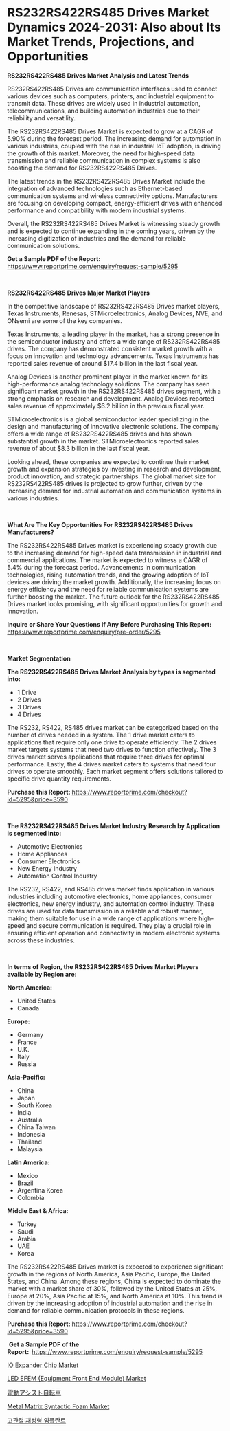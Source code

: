 <p><h1>RS232RS422RS485 Drives Market Dynamics 2024-2031: Also about Its Market Trends, Projections, and Opportunities</h1></p><p><strong>RS232RS422RS485 Drives Market Analysis and Latest Trends</strong></p>
<p><p>RS232RS422RS485 Drives are communication interfaces used to connect various devices such as computers, printers, and industrial equipment to transmit data. These drives are widely used in industrial automation, telecommunications, and building automation industries due to their reliability and versatility.</p><p>The RS232RS422RS485 Drives Market is expected to grow at a CAGR of 5.90% during the forecast period. The increasing demand for automation in various industries, coupled with the rise in industrial IoT adoption, is driving the growth of this market. Moreover, the need for high-speed data transmission and reliable communication in complex systems is also boosting the demand for RS232RS422RS485 Drives.</p><p>The latest trends in the RS232RS422RS485 Drives Market include the integration of advanced technologies such as Ethernet-based communication systems and wireless connectivity options. Manufacturers are focusing on developing compact, energy-efficient drives with enhanced performance and compatibility with modern industrial systems.</p><p>Overall, the RS232RS422RS485 Drives Market is witnessing steady growth and is expected to continue expanding in the coming years, driven by the increasing digitization of industries and the demand for reliable communication solutions.</p></p>
<p><strong>Get a Sample PDF of the Report:&nbsp;</strong> <a href="https://www.reportprime.com/enquiry/request-sample/5295">https://www.reportprime.com/enquiry/request-sample/5295</a></p>
<p>&nbsp;</p>
<p><strong>RS232RS422RS485 Drives Major Market Players</strong></p>
<p><p>In the competitive landscape of RS232RS422RS485 Drives market players, Texas Instruments, Renesas, STMicroelectronics, Analog Devices, NVE, and ONsemi are some of the key companies. </p><p>Texas Instruments, a leading player in the market, has a strong presence in the semiconductor industry and offers a wide range of RS232RS422RS485 drives. The company has demonstrated consistent market growth with a focus on innovation and technology advancements. Texas Instruments has reported sales revenue of around $17.4 billion in the last fiscal year.</p><p>Analog Devices is another prominent player in the market known for its high-performance analog technology solutions. The company has seen significant market growth in the RS232RS422RS485 drives segment, with a strong emphasis on research and development. Analog Devices reported sales revenue of approximately $6.2 billion in the previous fiscal year.</p><p>STMicroelectronics is a global semiconductor leader specializing in the design and manufacturing of innovative electronic solutions. The company offers a wide range of RS232RS422RS485 drives and has shown substantial growth in the market. STMicroelectronics reported sales revenue of about $8.3 billion in the last fiscal year.</p><p>Looking ahead, these companies are expected to continue their market growth and expansion strategies by investing in research and development, product innovation, and strategic partnerships. The global market size for RS232RS422RS485 drives is projected to grow further, driven by the increasing demand for industrial automation and communication systems in various industries.</p></p>
<p>&nbsp;</p>
<p><strong>What Are The Key Opportunities For RS232RS422RS485 Drives Manufacturers?</strong></p>
<p><p>The RS232RS422RS485 Drives market is experiencing steady growth due to the increasing demand for high-speed data transmission in industrial and commercial applications. The market is expected to witness a CAGR of 5.4% during the forecast period. Advancements in communication technologies, rising automation trends, and the growing adoption of IoT devices are driving the market growth. Additionally, the increasing focus on energy efficiency and the need for reliable communication systems are further boosting the market. The future outlook for the RS232RS422RS485 Drives market looks promising, with significant opportunities for growth and innovation.</p></p>
<p><strong>Inquire or Share Your Questions If Any Before Purchasing This Report:</strong> <a href="https://www.reportprime.com/enquiry/pre-order/5295">https://www.reportprime.com/enquiry/pre-order/5295</a></p>
<p>&nbsp;</p>
<p><strong>Market Segmentation</strong></p>
<p><strong>The RS232RS422RS485 Drives Market Analysis by types is segmented into:</strong></p>
<p><ul><li>1 Drive</li><li>2 Drives</li><li>3 Drives</li><li>4 Drives</li></ul></p>
<p><p>The RS232, RS422, RS485 drives market can be categorized based on the number of drives needed in a system. The 1 drive market caters to applications that require only one drive to operate efficiently. The 2 drives market targets systems that need two drives to function effectively. The 3 drives market serves applications that require three drives for optimal performance. Lastly, the 4 drives market caters to systems that need four drives to operate smoothly. Each market segment offers solutions tailored to specific drive quantity requirements.</p></p>
<p><strong>Purchase this Report:&nbsp;</strong><a href="https://www.reportprime.com/checkout?id=5295&price=3590">https://www.reportprime.com/checkout?id=5295&price=3590</a></p>
<p>&nbsp;</p>
<p><strong>The RS232RS422RS485 Drives Market Industry Research by Application is segmented into:</strong></p>
<p><ul><li>Automotive Electronics</li><li>Home Appliances</li><li>Consumer Electronics</li><li>New Energy Industry</li><li>Automation Control Industry</li></ul></p>
<p><p>The RS232, RS422, and RS485 drives market finds application in various industries including automotive electronics, home appliances, consumer electronics, new energy industry, and automation control industry. These drives are used for data transmission in a reliable and robust manner, making them suitable for use in a wide range of applications where high-speed and secure communication is required. They play a crucial role in ensuring efficient operation and connectivity in modern electronic systems across these industries.</p></p>
<p>&nbsp;</p>
<p><strong>In terms of Region, the RS232RS422RS485 Drives Market Players available by Region are:</strong></p>
<p>
    <p> <strong> North America: </strong>
        <ul>
            <li>United States</li>
            <li>Canada</li>
        </ul>
        </p> 
    <p> <strong> Europe: </strong>
        <ul>
            <li>Germany</li>
            <li>France</li>
            <li>U.K.</li>
            <li>Italy</li>
            <li>Russia</li>
        </ul>
        </p> 
    <p> <strong> Asia-Pacific: </strong>
        <ul>
            <li>China</li>
            <li>Japan</li>
            <li>South Korea</li>
            <li>India</li>
            <li>Australia</li>
            <li>China Taiwan</li>
            <li>Indonesia</li>
            <li>Thailand</li>
            <li>Malaysia</li>
        </ul>
        </p> 
    <p> <strong> Latin America: </strong>
        <ul>
            <li>Mexico</li>
            <li>Brazil</li>
            <li>Argentina Korea</li>
            <li>Colombia</li>
        </ul>
        </p> 
    <p> <strong> Middle East & Africa: </strong>
        <ul>
            <li>Turkey</li>
            <li>Saudi</li>
            <li>Arabia</li>
            <li>UAE</li>
            <li>Korea</li>
        </ul>
    </p>
    </p>
<p><p>The RS232RS422RS485 Drives market is expected to experience significant growth in the regions of North America, Asia Pacific, Europe, the United States, and China. Among these regions, China is expected to dominate the market with a market share of 30%, followed by the United States at 25%, Europe at 20%, Asia Pacific at 15%, and North America at 10%. This trend is driven by the increasing adoption of industrial automation and the rise in demand for reliable communication protocols in these regions.</p></p>
<p><strong>Purchase this Report: </strong><a href="https://www.reportprime.com/checkout?id=5295&price=3590">https://www.reportprime.com/checkout?id=5295&price=3590</a></p>
<p>&nbsp;<strong>Get a Sample PDF of the Report:&nbsp;&nbsp;</strong><a href="https://www.reportprime.com/enquiry/request-sample/5295">https://www.reportprime.com/enquiry/request-sample/5295</a></p>
<p><strong></strong></p>
<p><p><a href="https://github.com/RichRobinson5/Market-Research-Report-List-4/blob/main/io-expander-chip-market.md">IO Expander Chip Market</a></p><p><a href="https://www.linkedin.com/pulse/led-efem-equipment-front-end-module-market-size-evaluating-z5hte?trackingId=OuJ6pRjdTdPJsUZG8I1X3Q%3D%3D">LED EFEM (Equipment Front End Module) Market</a></p><p><a href="https://github.com/oqoeusbvpadwjs08/Market-Research-Report-List-1/blob/main/340780315719.md">電動アシスト自転車</a></p><p><a href="https://www.linkedin.com/pulse/metal-matrix-syntactic-foam-market-size-growing-forecasted-er0fe?trackingId=OD5CZTyzxxV5dxKFdVVu6w%3D%3D">Metal Matrix Syntactic Foam Market</a></p><p><a href="https://github.com/sougarounis/Market-Research-Report-List-3/blob/main/499669014384.md">고관절 재성형 임플란트</a></p></p>